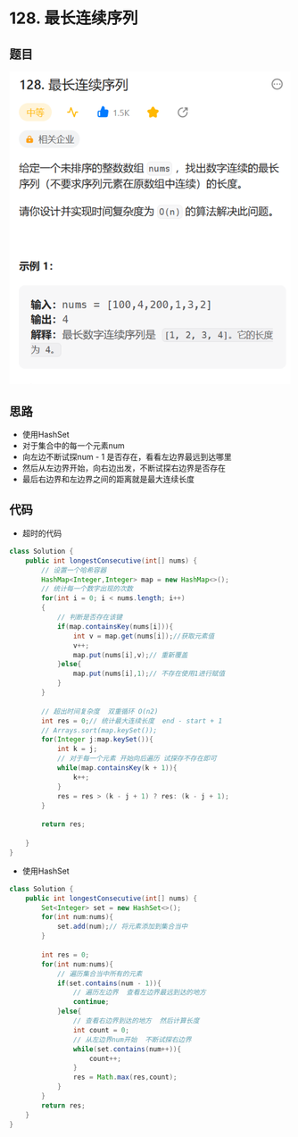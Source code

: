 # 128. 最长连续序列

## 题目
![图 1](../../../images/65799bf44a6861537e68d7891ef6bf56ab6b7b6457b0d3c1eb529f392a0eedd8.png)  


## 思路

* 使用HashSet
* 对于集合中的每一个元素num
* 向左边不断试探num - 1 是否存在，看看左边界最远到达哪里
* 然后从左边界开始，向右边出发，不断试探右边界是否存在
* 最后右边界和左边界之间的距离就是最大连续长度



## 代码

* 超时的代码
```java
class Solution {
    public int longestConsecutive(int[] nums) {
        // 设置一个哈希容器
        HashMap<Integer,Integer> map = new HashMap<>();
        // 统计每一个数字出现的次数
        for(int i = 0; i < nums.length; i++)
        {
            // 判断是否存在该键
            if(map.containsKey(nums[i])){
                int v = map.get(nums[i]);//获取元素值
                v++;
                map.put(nums[i],v);// 重新覆盖
            }else{
                map.put(nums[i],1);// 不存在使用1进行赋值
            }
        }

        // 超出时间复杂度  双重循环 O(n2)
        int res = 0;// 统计最大连续长度  end - start + 1
        // Arrays.sort(map.keySet());
        for(Integer j:map.keySet()){
            int k = j;
            // 对于每一个元素 开始向后遍历 试探存不存在即可
            while(map.containsKey(k + 1)){
                k++;
            }
            res = res > (k - j + 1) ? res: (k - j + 1);
        }

        return res;

    }
}

```

* 使用HashSet
```java
class Solution {
    public int longestConsecutive(int[] nums) {
        Set<Integer> set = new HashSet<>();
        for(int num:nums){
            set.add(num);// 将元素添加到集合当中
        }

        int res = 0;
        for(int num:nums){
            // 遍历集合当中所有的元素
            if(set.contains(num - 1)){
                // 遍历左边界  查看左边界最远到达的地方
                continue;
            }else{
                // 查看右边界到达的地方  然后计算长度
                int count = 0;
                // 从左边界num开始  不断试探右边界
                while(set.contains(num++)){
                    count++;
                }
                res = Math.max(res,count);
            }
        }
        return res;
    }
}

```


